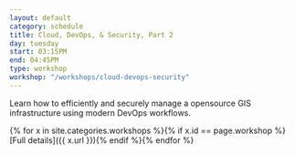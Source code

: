 ```yaml
---
layout: default
category: schedule
title: Cloud, DevOps, & Security, Part 2
day: tuesday
start: 03:15PM
end: 04:45PM
type: workshop
workshop: "/workshops/cloud-devops-security"
---
```


Learn how to efficiently and securely manage a opensource GIS infrastructure using modern DevOps workflows.

{% for x in site.categories.workshops %}{% if x.id == page.workshop %}[Full details]({{ x.url }}){% endif %}{% endfor %}
